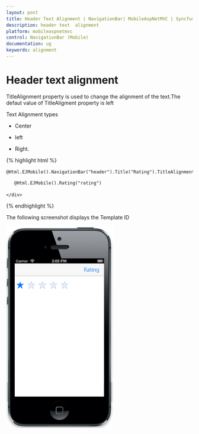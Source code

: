 ```yaml
---
layout: post
title: Header Text Alignment | NavigationBar| MobileAspNetMVC | Syncfusion
description: header text  alignment
platform: mobileaspnetmvc
control: NavigationBar (Mobile)
documentation: ug
keywords: alignment
---
```


# Header text alignment

TitleAlignment property is used to change the alignment of the text.The defaut value of TitleAligment property is left

Text Alignment types

* Center

* left

* Right.

{% highlight html %}

    @Html.EJMobile().NavigationBar("header").Title("Rating").TitleAlignment(TitleAlignment.Right)

   <div class="sample">

       @Html.EJMobile().Rating("rating")

    </div>

{% endhighlight %}

The following screenshot displays the Template ID

![](Header-Alignment-images/Header-Alignment-img1.png)